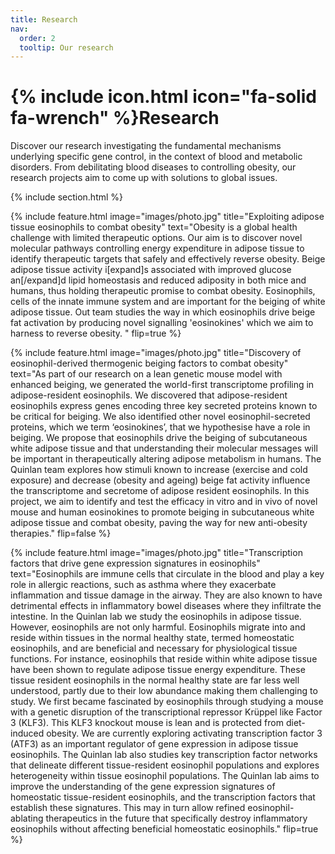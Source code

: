 ```yaml
---
title: Research
nav:
  order: 2
  tooltip: Our research
---
```


# {% include icon.html icon="fa-solid fa-wrench" %}Research

Discover our research investigating the fundamental mechanisms underlying specific gene control, in the context of blood and metabolic disorders. From debilitating blood diseases to controlling obesity, our research projects aim to come up with solutions to global issues.


{% include section.html %}

{%
  include feature.html
  image="images/photo.jpg"
  title="Exploiting adipose tissue eosinophils to combat obesity"
  text="Obesity is a global health challenge with limited therapeutic options. Our aim is to discover novel molecular pathways controlling energy expenditure in adipose tissue to identify therapeutic targets that safely and effectively reverse obesity. Beige adipose tissue activity i[expand]s associated with improved glucose an[/expand]d lipid homeostasis and reduced adiposity in both mice and humans, thus holding therapeutic promise to combat obesity. Eosinophils, cells of the innate immune system and are important for the beiging of white adipose tissue. Out team studies the way in which eosinophils drive beige fat activation by producing novel signalling 'eosinokines' which we aim to harness to reverse obesity. "
  flip=true
%}

{%
  include feature.html
  image="images/photo.jpg"
  title="Discovery of eosinophil-derived thermogenic beiging factors to combat obesity"
  text="As part of our research on a lean genetic mouse model with enhanced beiging, we generated the world-first transcriptome profiling in adipose-resident eosinophils. We discovered that adipose-resident eosinophils express genes encoding three key secreted proteins known to be critical for beiging.  We also identified other novel eosinophil-secreted proteins, which we term ‘eosinokines’, that we hypothesise have a role in beiging. We propose that eosinophils drive the beiging of subcutaneous white adipose tissue and that understanding their molecular messages will be important in therapeutically altering adipose metabolism in humans. The Quinlan team explores how stimuli known to increase (exercise and cold exposure) and decrease (obesity and ageing) beige fat activity influence the transcriptome and secretome of adipose resident eosinophils. In this project, we aim to identify and test the efficacy in vitro and in vivo of novel mouse and human eosinokines to promote beiging in subcutaneous white adipose tissue and combat obesity, paving the way for new anti-obesity therapies."
  flip=false
%}

{%
  include feature.html
  image="images/photo.jpg"
  title="Transcription factors that drive gene expression signatures in eosinophils"
  text="Eosinophils are immune cells that circulate in the blood and play a key role in allergic reactions, such as asthma where they exacerbate inflammation and tissue damage in the airway.  They are also known to have detrimental effects in inflammatory bowel diseases where they infiltrate the intestine. In the Quinlan lab we study the eosinophils in adipose tissue. However, eosinophils are not only harmful. Eosinophils migrate into and reside within tissues in the normal healthy state, termed homeostatic eosinophils, and are beneficial and necessary for physiological tissue functions. For instance, eosinophils that reside within white adipose tissue have been shown to regulate adipose tissue energy expenditure. These tissue resident eosinophils in the normal healthy state are far less well understood, partly due to their low abundance making them challenging to study. We first became fascinated by eosinophils through studying a mouse with a genetic disruption of the transcriptional repressor Krüppel like Factor 3 (KLF3). This KLF3 knockout mouse is lean and is protected from diet-induced obesity. We are currently exploring activating transcription factor 3 (ATF3) as an important regulator of gene expression in adipose tissue eosinophils. The Quinlan lab also studies key transcription factor networks that delineate different tissue-resident eosinophil populations and explores heterogeneity within tissue eosinophil populations. The Quinlan lab aims to improve the understanding of the gene expression signatures of homeostatic tissue-resident eosinophils, and the transcription factors that establish these signatures. This may in turn allow refined eosinophil-ablating therapeutics in the future that specifically destroy inflammatory eosinophils without affecting beneficial homeostatic eosinophils."
  flip=true
%}

